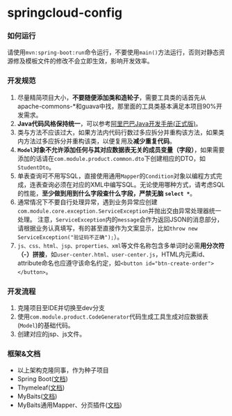 # springcloud-config
### 如何运行

请使用```mvn:spring-boot:run```命令运行，不要使用```main()```方法运行，否则对静态资源修及模板文件的修改不会立即生效，影响开发效率。

### 开发规范
1. 尽量精简项目大小，**不要随便添加类和造轮子**，需要工具类的话首先从apache-commons-*和guava中找，那里面的工具类基本满足本项目90%开发需求。
2. **Java代码风格保持统一**，可以参考[阿里巴巴Java开发手册(正式版)](https://www.baidu.com/s?ie=utf8&oe=utf8&wd=%E9%98%BF%E9%87%8C%E5%B7%B4%E5%B7%B4Java%E5%BC%80%E5%8F%91%E6%89%8B%E5%86%8C(%E6%AD%A3%E5%BC%8F%E7%89%88)&tn=98010089_dg&ch=3)。
3. 类与方法不应该过大，如果方法内代码行数过多应拆分并重构该方法，如果类内方法过多应拆分并重构该类，以便复用及**减少重复代码**。
4. **```Model```对象不允许添加任何与其对应数据表无关的成员变量（字段）**，如果需要添加的话请在```com.module.product.common.dto```下创建相应的DTO，如```StudentDto```。
5. 单表查询可不用写SQL，直接使用通用```Mapper```的```Condition```对象以编程方式完成，连表查询必须在对应的XML中编写SQL。无论使用哪种方式，请考虑SQL的性能，**至少做到用到什么字段查什么字段，严禁无脑 ```select *```**。
6. 通常情况下不要自行处理异常，遇到业务异常应创建```com.module.core.exception.ServiceException```并抛出交由异常处理器统一处理。
注意，```ServiceException```内的```message```会作为返回JSON的消息部分，请根据业务认真填写，有的甚至直接作为文案显示，比如```throw new ServiceException("验证码不正确");```）。
7. ```js、css、html、jsp、properties、xml```等文件名称包含多单词时必需**用分次符（-）拼接**，如```user-center.html、user-center.js```，HTML内元素id、attribute命名也应遵守该命名约定，如```<button id="btn-create-order"></button>```。


### 开发流程
1. 克隆项目至IDE并切换至dev分支
2. 使用```com.module.product.CodeGenerator```代码生成工具生成对应数据表(```Model```)的基础代码。
3. 创建对应的jsp、js文件。

### 框架&文档

- 以上架构克隆同事，作为种子项目
- Spring Boot([文档](http://docs.spring.io/spring-boot/docs/1.5.3.RELEASE/reference/htmlsingle/))
- Thymeleaf([文档](http://www.thymeleaf.org/doc/tutorials/3.0/usingthymeleaf.html))
- MyBaits([文档](http://www.mybatis.org/mybatis-3/zh/index.html))
- MyBaits通用Mapper、分页插件([文档](http://www.mybatis.tk/))
